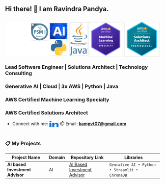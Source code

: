 ## Hi there! 👋   I am Ravindra Pandya.
## 
<img align="center" alt="Certified Engineer" width="750" src="v7.png" />

### Lead Software Engineer | Solutions Architect | Technology Consulting
### Generative AI | Cloud | 3x AWS | Python | Java
### AWS Certified Machine Learning Specialty
### AWS Certified Solutions Architect

-  Connect with me: <a href="https://www.linkedin.com/in/ravindrapandya/" target="blank"><img align="center" src="linked-in-alt.svg" alt="/in/ravindrapandya" height="20" width="30" /></a>          📫 Email: **kampvt07@gmail.com**

#
### 📋 My Projects

| Project Name                           | Domain         | Repository Link                                                                    | Libraries                              |
| -------------------------------------- | -------------- | ---------------------------------------------------------------------------------- | -------------------------------------- |
| **AI based Investment Advisor**        | AI             |[AI Based Investment Advisor](https://github.com/ravindraptech/ai-investment-advisor) | `Genrative AI • Python • Streamlit • ChromaDB` |
#
#

<!--
**ravindraptech/ravindraptech** is a ✨ _special_ ✨ repository because its `README.md` (this file) appears on your GitHub profile.

Here are some ideas to get you started:

- 🔭 I’m currently working on ...
- 🌱 I’m currently learning ...
- 👯 I’m looking to collaborate on ...
- 🤔 I’m looking for help with ...
- 💬 Ask me about ...
- 📫 How to reach me: ...
- 😄 Pronouns: ...
- ⚡ Fun fact: ...
-->

